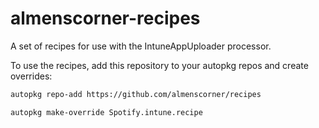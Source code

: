 almenscorner-recipes
=======

A set of recipes for use with the IntuneAppUploader processor.

To use the recipes, add this repository to your autopkg repos and create overrides:

```bash
autopkg repo-add https://github.com/almenscorner/recipes
```

```bash
autopkg make-override Spotify.intune.recipe
```
